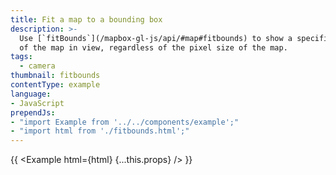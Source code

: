 ```yaml
---
title: Fit a map to a bounding box
description: >-
  Use [`fitBounds`](/mapbox-gl-js/api/#map#fitbounds) to show a specific area
  of the map in view, regardless of the pixel size of the map.
tags:
  - camera
thumbnail: fitbounds
contentType: example
language:
- JavaScript
prependJs:
- "import Example from '../../components/example';"
- "import html from './fitbounds.html';"
---
```


{{ <Example html={html} {...this.props} /> }}
